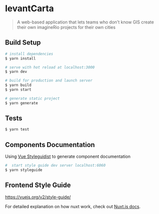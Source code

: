 # levantCarta

> A web-based application that lets teams who don't know GIS create their own imagineRio projects for their own cities

## Build Setup

``` bash
# install dependencies
$ yarn install

# serve with hot reload at localhost:3000
$ yarn dev

# build for production and launch server
$ yarn build
$ yarn start

# generate static project
$ yarn generate
```

## Tests

```bash 
$ yarn test
```

## Components Documentation 

Using [Vue Styleguidist](https://vue-styleguidist.github.io/) to generate component documentation

```bash 
#  start style guide dev server localhost:6060
$ yarn styleguide
```
## Frontend Style Guide

https://vuejs.org/v2/style-guide/

For detailed explanation on how nuxt work, check out [Nuxt.js docs](https://nuxtjs.org).
